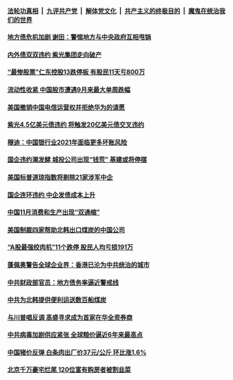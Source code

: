 

####  [法轮功真相](../../../../basic/blob/master/README.md?t=12141631) &nbsp;|&nbsp; [九评共产党](../../../../9ping.md/blob/master/README.md?t=12141631) &nbsp;|&nbsp; [解体党文化](../../../../jtdwh.md/blob/master/README.md?t=12141631)  &nbsp;|&nbsp; [共产主义的终极目的](../../../../gczydzjmd.md/blob/master/README.md?t=12141631) &nbsp;|&nbsp; [魔鬼在统治我们的世界](../../../../mgztzwmdsj.md/blob/master/README.md?t=12141631) 

#### [地方债危机加剧 谢田：警惕地方与中央政府互相甩锅](../pages/soh7/452893.md?t=12141631) 
#### [内外债双双违约 紫光集团走向破产](../pages/soh7/452716.md?t=12141631) 
#### [“最惨股票”仁东控股13跌停板 有股民11天亏800万](../pages/soh7/452698.md?t=12141631) 
#### [流动性收紧 中国股市遭遇9月来最大单周跌幅](../pages/soh7/452674.md?t=12141631) 
#### [美国撤销中国电信运营权并拒绝华为的请愿](../pages/soh7/452641.md?t=12141631) 
#### [紫光4.5亿美元债违约 将触发20亿美元债交叉违约](../pages/soh7/452395.md?t=12141631) 
#### [穆迪：中国银行业2021年面临更多坏账风险](../pages/soh7/452392.md?t=12141631) 
#### [国企违约潮发酵 城投公司出现“钱荒”  基建或将停摆](../pages/soh7/452368.md?t=12141631) 
#### [美国标普道琼指数将剔除21家涉军中企](../pages/soh7/452347.md?t=12141631) 
#### [国企连环违约 中企发债成本上升](../pages/soh7/452011.md?t=12141631) 
#### [中国11月消费和生产出现“双通缩”](../pages/soh7/452005.md?t=12141631) 
#### [美国制裁四家帮助北韩出口煤炭的中国公司](../pages/soh7/451996.md?t=12141631) 
#### [“A股最强绞肉机”11个跌停 股民人均亏损191万](../pages/soh7/451948.md?t=12141631) 
#### [蓬佩奥警告全球企业界：香港已沦为中共统治的城市 ](../pages/soh7/451783.md?t=12141631) 
#### [中共财政部官员：地方债务率逼近警戒线](../pages/soh7/451654.md?t=12141631) 
#### [中共为北韩提供便利运送数百船煤炭](../pages/soh7/451642.md?t=12141631) 
#### [与川普唱反调 高盛寻求成为首家在华全资券商](../pages/soh7/451627.md?t=12141631) 
#### [中共病毒加剧供应紧张 全球粮价逼近6年来最高点](../pages/soh7/451270.md?t=12141631) 
#### [中国猪价反弹 白条肉出厂价37元/公斤 环比涨1.6%](../pages/soh7/451255.md?t=12141631) 
#### [北京千万豪宅烂尾 120位富有购房者被割韭菜](../pages/soh7/451237.md?t=12141631) 
